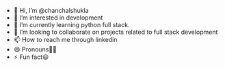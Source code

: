 - 👋 Hi, I’m @chanchalshukla
- 👀 I’m interested in development
- 🌱 I’m currently learning python full stack.
- 💞️ I’m looking to collaborate on projects related to full stack development
- 📫 How to reach me through linkedin
- 😄 Pronouns👩‍🔧
- ⚡ Fun fact😆

<!---
chanchalshukla1999/chanchalshukla1999 is a ✨ special ✨ repository because its `README.md` (this file) appears on your GitHub profile.
You can click the Preview link to take a look at your changes.
--->
